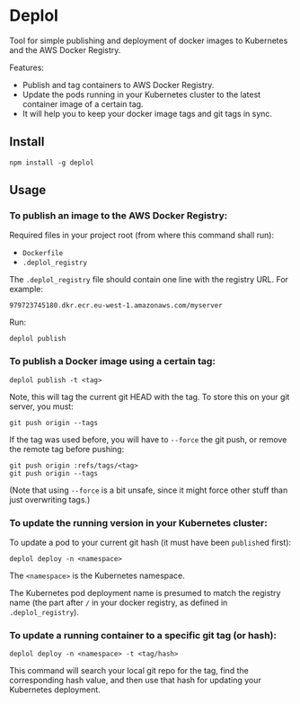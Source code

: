 Deplol
======

Tool for simple publishing and deployment of docker images to Kubernetes and
the AWS Docker Registry.

Features:

* Publish and tag containers to AWS Docker Registry.
* Update the pods running in your Kubernetes cluster to the latest container
  image of a certain tag.
* It will help you to keep your docker image tags and git tags in sync.


Install
-------

```
npm install -g deplol
```


Usage
-----

### To publish an image to the AWS Docker Registry:

Required files in your project root (from where this command shall run):

* `Dockerfile`
* `.deplol_registry`

The `.deplol_registry` file should contain one line with the registry URL.
For example:

```
979723745180.dkr.ecr.eu-west-1.amazonaws.com/myserver
```

Run:

```
deplol publish
```

### To publish a Docker image using a certain tag:

```
deplol publish -t <tag>
```

Note, this will tag the current git HEAD with the tag. To store this on your
git server, you must:

```
git push origin --tags
```

If the tag was used before, you will have to `--force` the git push, or
remove the remote tag before pushing:

```
git push origin :refs/tags/<tag>
git push origin --tags
```

(Note that using `--force` is a bit unsafe, since it might force other stuff
than just overwriting tags.)


### To update the running version in your Kubernetes cluster:

To update a pod to your current git hash (it must have been `publish`ed
first):

```
deplol deploy -n <namespace>
```

The `<namespace>` is the Kubernetes namespace.

The Kubernetes pod deployment name is presumed to match the registry name
(the part after `/` in your docker registry, as defined in `.deplol_registry`).

### To update a running container to a specific git tag (or hash):

```
deplol deploy -n <namespace> -t <tag/hash>
```

This command will search your local git repo for the tag, find the corresponding
hash value, and then use that hash for updating your Kubernetes deployment.

